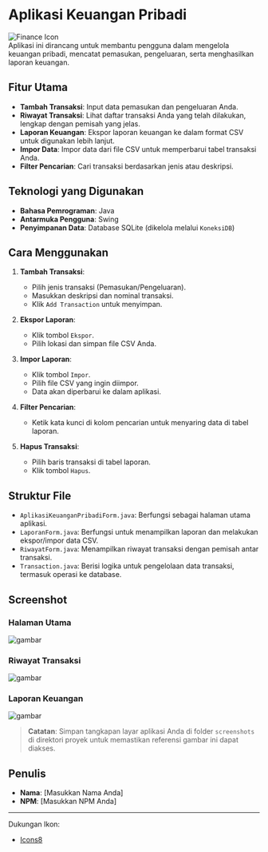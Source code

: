 # Aplikasi Keuangan Pribadi

![Finance Icon](https://img.icons8.com/color/48/money.png)  
Aplikasi ini dirancang untuk membantu pengguna dalam mengelola keuangan pribadi, mencatat pemasukan, pengeluaran, serta menghasilkan laporan keuangan.

## Fitur Utama

- **Tambah Transaksi**: Input data pemasukan dan pengeluaran Anda.
- **Riwayat Transaksi**: Lihat daftar transaksi Anda yang telah dilakukan, lengkap dengan pemisah yang jelas.
- **Laporan Keuangan**: Ekspor laporan keuangan ke dalam format CSV untuk digunakan lebih lanjut.
- **Impor Data**: Impor data dari file CSV untuk memperbarui tabel transaksi Anda.
- **Filter Pencarian**: Cari transaksi berdasarkan jenis atau deskripsi.

## Teknologi yang Digunakan

- **Bahasa Pemrograman**: Java
- **Antarmuka Pengguna**: Swing
- **Penyimpanan Data**: Database SQLite (dikelola melalui `KoneksiDB`)

## Cara Menggunakan

1. **Tambah Transaksi**:
   - Pilih jenis transaksi (Pemasukan/Pengeluaran).
   - Masukkan deskripsi dan nominal transaksi.
   - Klik `Add Transaction` untuk menyimpan.

2. **Ekspor Laporan**:
   - Klik tombol `Ekspor`.
   - Pilih lokasi dan simpan file CSV Anda.

3. **Impor Laporan**:
   - Klik tombol `Impor`.
   - Pilih file CSV yang ingin diimpor.
   - Data akan diperbarui ke dalam aplikasi.

4. **Filter Pencarian**:
   - Ketik kata kunci di kolom pencarian untuk menyaring data di tabel laporan.

5. **Hapus Transaksi**:
   - Pilih baris transaksi di tabel laporan.
   - Klik tombol `Hapus`.

## Struktur File

- `AplikasiKeuanganPribadiForm.java`: Berfungsi sebagai halaman utama aplikasi.
- `LaporanForm.java`: Berfungsi untuk menampilkan laporan dan melakukan ekspor/impor data CSV.
- `RiwayatForm.java`: Menampilkan riwayat transaksi dengan pemisah antar transaksi.
- `Transaction.java`: Berisi logika untuk pengelolaan data transaksi, termasuk operasi ke database.

## Screenshot

### Halaman Utama
![gambar](https://github.com/user-attachments/assets/75159501-25e4-4900-ac14-b4cee398c3da)


### Riwayat Transaksi
![gambar](https://github.com/user-attachments/assets/03f3997c-d949-4ba5-b621-80e56252990e)


### Laporan Keuangan
![gambar](https://github.com/user-attachments/assets/0bceb28f-b3c4-40e8-93e5-ecb65a4ec616)


> **Catatan**: Simpan tangkapan layar aplikasi Anda di folder `screenshots` di direktori proyek untuk memastikan referensi gambar ini dapat diakses.

## Penulis

- **Nama**: [Masukkan Nama Anda]
- **NPM**: [Masukkan NPM Anda]

---

Dukungan Ikon:  
- [Icons8](https://icons8.com)
